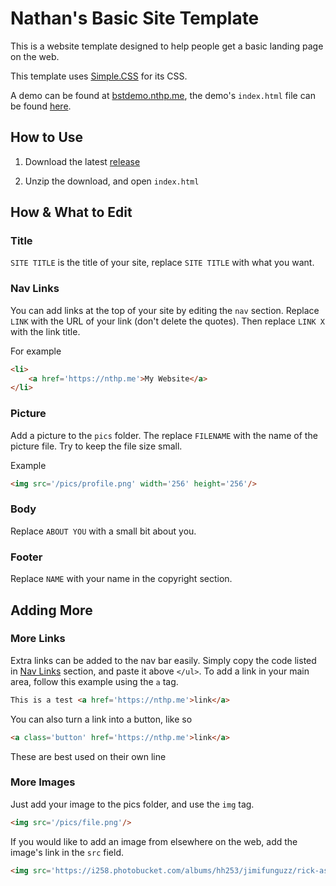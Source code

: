 # Nathan's Basic Site Template

This is a website template designed to help people get a basic landing page on the web.

This template uses [Simple.CSS](https://simplecss.org) for its CSS.

A demo can be found at [bstdemo.nthp.me](https://bstdemo.nthp.me), the demo's `index.html` file can be found [here](https://github.com/nathnp/Basic-Site-Template/blob/Demo/index.html).

## How to Use

1. Download the latest [release](https://github.com/nathnp/Basic-Site-Template/releases)

2. Unzip the download, and open `index.html`

## How & What to Edit

### Title

`SITE TITLE` is the title of your site, replace `SITE TITLE` with what you want.

### Nav Links

You can add links at the top of your site by editing the `nav` section. Replace `LINK` with the URL of your link (don't delete the quotes). Then replace `LINK X` with the link title.

For example
```HTML
<li>
	<a href='https://nthp.me'>My Website</a>
</li>
```

### Picture

Add a picture to the `pics` folder. The replace `FILENAME` with the name of the picture file. Try to keep the file size small. 

Example
```HTML
<img src='/pics/profile.png' width='256' height='256'/>
```

### Body

Replace `ABOUT YOU` with a small bit about you.

### Footer

Replace `NAME` with your name in the copyright section.

## Adding More

### More Links

Extra links can be added to the nav bar easily. Simply copy the code listed in [Nav Links](https://github.com/nathnp/Basic-Site-Template/tree/Dev#nav-links) section, and paste it above `</ul>`. To add a link in your main area, follow this example using the `a` tag.
```HTML
This is a test <a href='https://nthp.me'>link</a>
```
You can also turn a link into a button, like so
```HTML
<a class='button' href='https://nthp.me'>link</a>
```
These are best used on their own line

### More Images

Just add your image to the pics folder, and use the `img` tag.
```HTML
<img src='/pics/file.png'/>
```
If you would like to add an image from elsewhere on the web, add the image's link in the `src` field.
```HTML
<img src='https://i258.photobucket.com/albums/hh253/jimifunguzz/rick-astley-dancing.gif'/>
```
